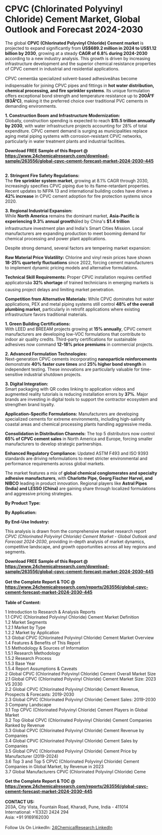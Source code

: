 <h1>CPVC (Chlorinated Polyvinyl Chloride) Cement Market, Global Outlook and Forecast 2024-2030</h1><p>The global <strong>CPVC (Chlorinated Polyvinyl Chloride) Cement market</strong> is projected to expand significantly from <strong>US$689.2 million in 2024 to US$1.12 billion by 2030</strong>, growing at a steady <strong>CAGR of 6.8% during 2024-2030</strong> according to a new industry analysis. This growth is driven by increasing infrastructure development and the superior chemical resistance properties of CPVC cement in industrial and residential applications.</p><p>CPVC cementâa specialized solvent-based adhesiveâhas become indispensable for joining CPVC pipes and fittings in <strong>hot water distribution, chemical processing, and fire sprinkler systems</strong>. Its unique formulation offers exceptional bond strength and temperature resistance up to <strong>200Â°F (93Â°C)</strong>, making it the preferred choice over traditional PVC cements in demanding environments.</p><p><strong>1. Construction Boom and Infrastructure Modernization:</strong><br>
Globally, construction spending is expected to reach <strong>$15.5 trillion annually by 2030</strong>, with water infrastructure projects accounting for 28% of total expenditure. CPVC cement demand is surging as municipalities replace aging metal piping systems with corrosion-resistant CPVC networks, particularly in water treatment plants and industrial facilities.</p><div><b>Download FREE Sample of this Report @ 
            <a href="https://www.24chemicalresearch.com/download-sample/263556/global-cpvc-cement-forecast-market-2024-2030-445">
            https://www.24chemicalresearch.com/download-sample/263556/global-cpvc-cement-forecast-market-2024-2030-445</a></b></div><br><p><strong>2. Stringent Fire Safety Regulations:</strong><br>
The <strong>fire sprinkler system market</strong>, growing at 8.1% CAGR through 2030, increasingly specifies CPVC piping due to its flame-retardant properties. Recent updates to NFPA 13 and international building codes have driven a <strong>42% increase</strong> in CPVC cement adoption for fire protection systems since 2020.</p><p><strong>3. Regional Industrial Expansion:</strong><br>
While <strong>North America</strong> remains the dominant market, <strong>Asia-Pacific is experiencing 9.3% annual growth</strong>âled by China's <strong>$1.4 trillion</strong> infrastructure investment plan and India's Smart Cities Mission. Local manufacturers are expanding production to meet booming demand for chemical processing and power plant applications.</p><p>Despite strong demand, several factors are tempering market expansion:</p><p><strong>Raw Material Price Volatility:</strong> Chlorine and vinyl resin prices have shown <strong>18-25% quarterly fluctuations</strong> since 2022, forcing cement manufacturers to implement dynamic pricing models and alternative formulations.</p><p><strong>Technical Skill Requirements:</strong> Proper CPVC installation requires certified applicatorsâa <strong>32% shortage</strong> of trained technicians in emerging markets is causing project delays and limiting market penetration.</p><p><strong>Competition from Alternative Materials:</strong> While CPVC dominates hot water applications, PEX and metal piping systems still control <strong>48% of the overall plumbing market</strong>, particularly in retrofit applications where existing infrastructure favors traditional materials.</p><p><strong>1. Green Building Certifications:</strong><br>
With LEED and BREEAM projects growing at <strong>15% annually</strong>, CPVC cement manufacturers are developing low-VOC formulations that contribute to indoor air quality credits. Third-party certifications for sustainable adhesives now command <strong>12-18% price premiums</strong> in commercial projects.</p><p><strong>2. Advanced Formulation Technologies:</strong><br>
Next-generation CPVC cements incorporating <strong>nanoparticle reinforcements</strong> demonstrate <strong>40% faster cure times</strong> and <strong>25% higher bond strength</strong> in independent testing. These innovations are particularly valuable for time-sensitive industrial shutdown projects.</p><p><strong>3. Digital Integration:</strong><br>
Smart packaging with QR codes linking to application videos and augmented reality tutorials is reducing installation errors by <strong>37%</strong>. Major brands are investing in digital tools to support the contractor ecosystem and strengthen brand loyalty.</p><p><strong>Application-Specific Formulations:</strong> Manufacturers are developing specialized cements for extreme environments, including high-salinity coastal areas and chemical processing plants handling aggressive media.</p><p><strong>Consolidation in Distribution Channels:</strong> The top 5 distributors now control <strong>65% of CPVC cement sales</strong> in North America and Europe, forcing smaller manufacturers to develop strategic partnerships.</p><p><strong>Enhanced Regulatory Compliance:</strong> Updated ASTM F493 and ISO 9393 standards are driving reformulations to meet stricter environmental and performance requirements across global markets.</p><p>The market features a mix of <strong>global chemical conglomerates and specialty adhesive manufacturers</strong>, with <strong>Charlotte Pipe, Georg Fischer Harvel, and NIBCO</strong> leading in product innovation. Regional players like <strong>Astral Pipes (India) and LESSO (China)</strong> are gaining share through localized formulations and aggressive pricing strategies.</p><p><strong>By Product Type:</strong></p><p><strong>By Application:</strong></p><p><strong>By End-Use Industry:</strong></p><p>This analysis is drawn from the comprehensive market research report <em>CPVC (Chlorinated Polyvinyl Chloride) Cement Market - Global Outlook and Forecast 2024-2030</em>, providing in-depth analysis of market dynamics, competitive landscape, and growth opportunities across all key regions and segments.</p><div><b>Download FREE Sample of this Report @ 
            <a href="https://www.24chemicalresearch.com/download-sample/263556/global-cpvc-cement-forecast-market-2024-2030-445">
            https://www.24chemicalresearch.com/download-sample/263556/global-cpvc-cement-forecast-market-2024-2030-445</a></b></div><br><div><b>Get the Complete Report & TOC @ 
            <a href="https://www.24chemicalresearch.com/reports/263556/global-cpvc-cement-forecast-market-2024-2030-445">
            https://www.24chemicalresearch.com/reports/263556/global-cpvc-cement-forecast-market-2024-2030-445</a></b></div><br>
            <b>Table of Content:</b><p>1 Introduction to Research & Analysis Reports<br />
    1.1 CPVC (Chlorinated Polyvinyl Chloride) Cement Market Definition<br />
    1.2 Market Segments<br />
        1.2.1 Market by Type<br />
        1.2.2 Market by Application<br />
    1.3 Global CPVC (Chlorinated Polyvinyl Chloride) Cement Market Overview<br />
    1.4 Features & Benefits of This Report<br />
    1.5 Methodology & Sources of Information<br />
        1.5.1 Research Methodology<br />
        1.5.2 Research Process<br />
        1.5.3 Base Year<br />
        1.5.4 Report Assumptions & Caveats<br />
2 Global CPVC (Chlorinated Polyvinyl Chloride) Cement Overall Market Size<br />
    2.1 Global CPVC (Chlorinated Polyvinyl Chloride) Cement Market Size: 2023 VS 2030<br />
    2.2 Global CPVC (Chlorinated Polyvinyl Chloride) Cement Revenue, Prospects & Forecasts: 2019-2030<br />
    2.3 Global CPVC (Chlorinated Polyvinyl Chloride) Cement Sales: 2019-2030<br />
3 Company Landscape<br />
    3.1 Top CPVC (Chlorinated Polyvinyl Chloride) Cement Players in Global Market<br />
    3.2 Top Global CPVC (Chlorinated Polyvinyl Chloride) Cement Companies Ranked by Revenue<br />
    3.3 Global CPVC (Chlorinated Polyvinyl Chloride) Cement Revenue by Companies<br />
    3.4 Global CPVC (Chlorinated Polyvinyl Chloride) Cement Sales by Companies<br />
    3.5 Global CPVC (Chlorinated Polyvinyl Chloride) Cement Price by Manufacturer (2019-2024)<br />
    3.6 Top 3 and Top 5 CPVC (Chlorinated Polyvinyl Chloride) Cement Companies in Global Market, by Revenue in 2023<br />
    3.7 Global Manufacturers CPVC (Chlorinated Polyvinyl Chloride) Ceme</p><div><b>Get the Complete Report & TOC @ 
            <a href="https://www.24chemicalresearch.com/reports/263556/global-cpvc-cement-forecast-market-2024-2030-445">
            https://www.24chemicalresearch.com/reports/263556/global-cpvc-cement-forecast-market-2024-2030-445</a></b></div><br><b>CONTACT US:</b><br>
            203A, City Vista, Fountain Road, Kharadi, Pune, India - 411014<br>
            International: +1(332) 2424 294<br>
            Asia: +91 9169162030 <br><br>
            Follow Us On LinkedIn: <a href="https://www.linkedin.com/company/24chemicalresearch/">24ChemicalResearch LinkedIn</a>